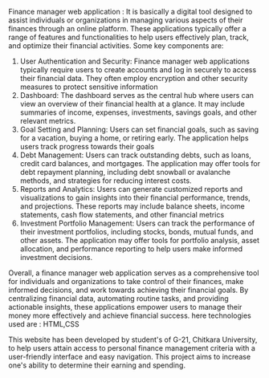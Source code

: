 Finance manager web application : It is basically a digital tool designed to assist individuals or organizations in managing various aspects of their finances through an online platform.
These applications typically offer a range of features and functionalities to help users effectively plan, track, and optimize their financial activities. Some key components are:

1. User Authentication and Security: Finance manager web applications typically require users to create accounts and log in securely to access their financial data. They often employ encryption and other security measures to protect sensitive information
2. Dashboard: The dashboard serves as the central hub where users can view an overview of their financial health at a glance. It may include summaries of income, expenses, investments, savings goals, and other relevant metrics.
3. Goal Setting and Planning: Users can set financial goals, such as saving for a vacation, buying a home, or retiring early. The application helps users track progress towards their goals
4. Debt Management: Users can track outstanding debts, such as loans, credit card balances, and mortgages. The application may offer tools for debt repayment planning, including debt snowball or avalanche methods, and strategies for reducing interest costs.
5. Reports and Analytics: Users can generate customized reports and visualizations to gain insights into their financial performance, trends, and projections. These reports may include balance sheets, income statements, cash flow statements, and other financial metrics
6. Investment Portfolio Management: Users can track the performance of their investment portfolios, including stocks, bonds, mutual funds, and other assets. The application may offer tools for portfolio analysis, asset allocation, and performance reporting to help users make informed investment decisions.


Overall, a finance manager web application serves as a comprehensive tool for individuals and organizations to take control of their finances, make informed decisions, and work towards achieving their financial goals. By centralizing financial data, automating routine tasks,
and providing actionable insights, these applications empower users to manage their money more effectively and achieve financial success. here technologies used are : HTML,CSS

This website has been developed by  student's of G-21, Chitkara University,  to help users attain access to personal finance management criteria with a user-friendly interface and easy navigation.
This project aims to increase one's ability to determine their earning and spending.
